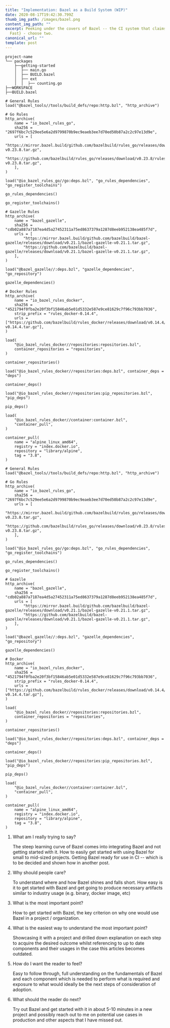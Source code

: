 ```yaml
---
title: "Implementation: Bazel as a Build System (WIP)"
date: 2020-08-17T19:42:30.799Z
thumb_img_path: /images/bazel.png
content_img_path: ""
excerpt: Peeking under the covers of Bazel -- the CI system that claims {Cheap,
  Fast} - choose two.
canonical_url: ""
template: post
---
```

```
project-name
└── packages
    ├──getting-started
    │  ├── main.go
    │  ├── BUILD.bazel
    │  ├── ext
    │  │  ├── counting.go
├──WORKSPACE
├──BUILD.bazel
```

```shell
# General Rules
load("@bazel_tools//tools/build_defs/repo:http.bzl", "http_archive")
```

```shell
# Go Rules
http_archive(
    name = "io_bazel_rules_go",
    sha256 = "2697f6bc7c529ee5e6a2d9799870b9ec9eaeb3ee7d70ed50b87a2c2c97e13d9e",
    urls = [
        "https://mirror.bazel.build/github.com/bazelbuild/rules_go/releases/download/v0.23.8/rules_go-v0.23.8.tar.gz",
        "https://github.com/bazelbuild/rules_go/releases/download/v0.23.8/rules_go-v0.23.8.tar.gz",
    ],
)

load("@io_bazel_rules_go//go:deps.bzl", "go_rules_dependencies", "go_register_toolchains")

go_rules_dependencies()

go_register_toolchains()
```

```shell
# Gazelle Rules
http_archive(
    name = "bazel_gazelle",
    sha256 = "cdb02a887a7187ea4d5a27452311a75ed8637379a1287d8eeb952138ea485f7d",
    urls = [
        "https://mirror.bazel.build/github.com/bazelbuild/bazel-gazelle/releases/download/v0.21.1/bazel-gazelle-v0.21.1.tar.gz",
        "https://github.com/bazelbuild/bazel-gazelle/releases/download/v0.21.1/bazel-gazelle-v0.21.1.tar.gz",
    ],
)

load("@bazel_gazelle//:deps.bzl", "gazelle_dependencies", "go_repository")

gazelle_dependencies()
```

```shell
# Docker Rules
http_archive(
    name = "io_bazel_rules_docker",
    sha256 = "4521794f0fba2e20f3bf15846ab5e01d5332e587e9ce81629c7f96c793bb7036",
    strip_prefix = "rules_docker-0.14.4",
    urls = ["https://github.com/bazelbuild/rules_docker/releases/download/v0.14.4/rules_docker-v0.14.4.tar.gz"],
)

load(
    "@io_bazel_rules_docker//repositories:repositories.bzl",
    container_repositories = "repositories",
)

container_repositories()

load("@io_bazel_rules_docker//repositories:deps.bzl", container_deps = "deps")

container_deps()

load("@io_bazel_rules_docker//repositories:pip_repositories.bzl", "pip_deps")

pip_deps()

load(
    "@io_bazel_rules_docker//container:container.bzl",
    "container_pull",
)

container_pull(
    name = "alpine_linux_amd64",
    registry = "index.docker.io",
    repository = "library/alpine",
    tag = "3.8",
)
```

```shell
# General Rules
load("@bazel_tools//tools/build_defs/repo:http.bzl", "http_archive")

# Go Rules
http_archive(
    name = "io_bazel_rules_go",
    sha256 = "2697f6bc7c529ee5e6a2d9799870b9ec9eaeb3ee7d70ed50b87a2c2c97e13d9e",
    urls = [
        "https://mirror.bazel.build/github.com/bazelbuild/rules_go/releases/download/v0.23.8/rules_go-v0.23.8.tar.gz",
        "https://github.com/bazelbuild/rules_go/releases/download/v0.23.8/rules_go-v0.23.8.tar.gz",
    ],
)

load("@io_bazel_rules_go//go:deps.bzl", "go_rules_dependencies", "go_register_toolchains")

go_rules_dependencies()

go_register_toolchains()

# Gazelle
http_archive(
    name = "bazel_gazelle",
    sha256 = "cdb02a887a7187ea4d5a27452311a75ed8637379a1287d8eeb952138ea485f7d",
    urls = [
        "https://mirror.bazel.build/github.com/bazelbuild/bazel-gazelle/releases/download/v0.21.1/bazel-gazelle-v0.21.1.tar.gz",
        "https://github.com/bazelbuild/bazel-gazelle/releases/download/v0.21.1/bazel-gazelle-v0.21.1.tar.gz",
    ],
)

load("@bazel_gazelle//:deps.bzl", "gazelle_dependencies", "go_repository")

gazelle_dependencies()

# Docker
http_archive(
    name = "io_bazel_rules_docker",
    sha256 = "4521794f0fba2e20f3bf15846ab5e01d5332e587e9ce81629c7f96c793bb7036",
    strip_prefix = "rules_docker-0.14.4",
    urls = ["https://github.com/bazelbuild/rules_docker/releases/download/v0.14.4/rules_docker-v0.14.4.tar.gz"],
)

load(
    "@io_bazel_rules_docker//repositories:repositories.bzl",
    container_repositories = "repositories",
)

container_repositories()

load("@io_bazel_rules_docker//repositories:deps.bzl", container_deps = "deps")

container_deps()

load("@io_bazel_rules_docker//repositories:pip_repositories.bzl", "pip_deps")

pip_deps()

load(
    "@io_bazel_rules_docker//container:container.bzl",
    "container_pull",
)

container_pull(
    name = "alpine_linux_amd64",
    registry = "index.docker.io",
    repository = "library/alpine",
    tag = "3.8",
)
```

1. What am I really trying to say?

   The steep learning curve of Bazel comes into integrating Bazel and not getting started with it. How to easily get started with using Bazel for small to mid-sized projects. Getting Bazel ready for use in CI -- which is to be decided and shown how in another post.
2. Why should people care?

   To understand where and how Bazel shines and falls short. How easy is it to get started with Bazel and get going to produce necessary artifacts similar to industry usage (e.g. binary, docker image, etc)
3. What is the most important point?

   How to get started with Bazel, the key criterion on why one would use Bazel in a project / organization.
4. What is the easiest way to understand the most important point?

   Showcasing it with a project and drilled down explanation on each step to acquire the desired outcome whilst referencing to up to date components and their usages in the case this articles becomes outdated.
5. How do I want the reader to feel?

   Easy to follow through, full understanding on the fundamentals of Bazel and each component which is needed to perform what is required and exposure to what would ideally be the next steps of consideration of adoption.
6. What should the reader do next?

   Try out Bazel and get started with it in about 5-10 minutes in a new project and possibly reach out to me on potential use cases in production and other aspects that I have missed out.